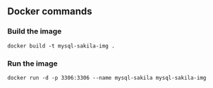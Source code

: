 ## Docker commands

### Build the image 
`docker build -t mysql-sakila-img .`

### Run the image
`docker run -d -p 3306:3306 --name mysql-sakila mysql-sakila-img`
